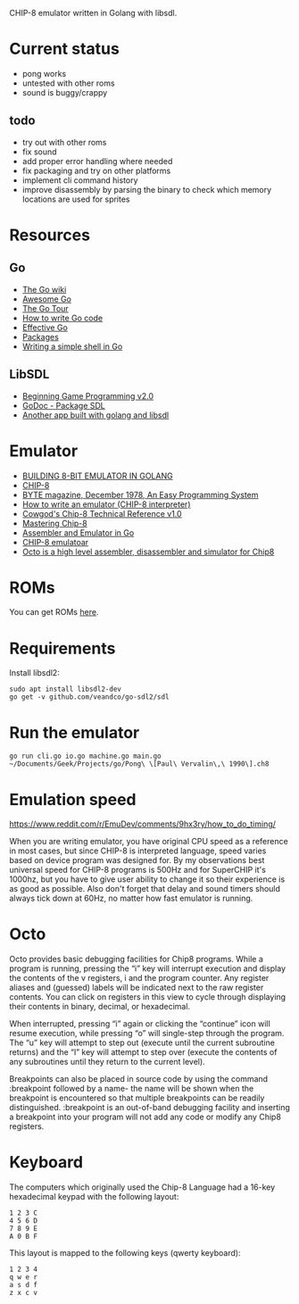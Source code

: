 CHIP-8 emulator written in Golang with libsdl.

# Current status
- pong works
- untested with other roms
- sound is buggy/crappy
 
## todo
- try out with other roms
- fix sound
- add proper error handling where needed
- fix packaging and try on other platforms
- implement cli command history
- improve disassembly by parsing the binary to check which memory locations are used for sprites

# Resources
## Go
- [The Go wiki](https://github.com/golang/go/wiki)
- [Awesome Go](https://awesome-go.com/)
- [The Go Tour](http://tour.golang.org/)
- [How to write Go code](https://golang.org/doc/code.html)
- [Effective Go](https://golang.org/doc/effective_go.html)
- [Packages](https://golang.org/pkg/)
- [Writing a simple shell in Go](https://sj14.gitlab.io/post/2018-07-01-go-unix-shell/)

## LibSDL
- [Beginning Game Programming v2.0](http://lazyfoo.net/tutorials/SDL/index.php)
- [GoDoc - Package SDL](https://godoc.org/github.com/veandco/go-sdl2/sdl)
- [Another app built with golang and libsdl](https://github.com/fiorix/cat-o-licious)

# Emulator
- [BUILDING 8-BIT EMULATOR IN GOLANG](https://engineering.wpengine.com/building-8-bit-emulator-in-golang/)
- [CHIP-8](https://en.wikipedia.org/wiki/CHIP-8)
- [BYTE magazine, December 1978, An Easy Programming System](https://archive.org/details/byte-magazine-1978-12/page/n109)
- [How to write an emulator (CHIP-8 interpreter)](http://www.multigesture.net/articles/how-to-write-an-emulator-chip-8-interpreter/)
- [Cowgod's Chip-8 Technical Reference v1.0](http://devernay.free.fr/hacks/chip8/C8TECH10.HTM)
- [Mastering Chip-8](http://mattmik.com/files/chip8/mastering/chip8.html)
- [Assembler and Emulator in Go](https://massung.github.io/CHIP-8/)
- [CHIP-8 emulatoar](https://colineberhardt.github.io/wasm-rust-chip8/web/)
- [Octo is a high level assembler, disassembler and simulator for Chip8](https://johnearnest.github.io/Octo/)

# ROMs
You can get ROMs [here](https://github.com/dmatlack/chip8/tree/master/roms).

# Requirements
Install libsdl2:
```
sudo apt install libsdl2-dev
go get -v github.com/veandco/go-sdl2/sdl
```

# Run the emulator
```
go run cli.go io.go machine.go main.go ~/Documents/Geek/Projects/go/Pong\ \[Paul\ Vervalin\,\ 1990\].ch8
```

# Emulation speed
https://www.reddit.com/r/EmuDev/comments/9hx3ry/how_to_do_timing/

When you are writing emulator, you have original CPU speed as a reference in most cases, but since CHIP-8 is interpreted language, speed varies based on device program was designed for. By my observations best universal speed for CHIP-8 programs is 500Hz and for SuperCHIP it's 1000hz, but you have to give user ability to change it so their experience is as good as possible. Also don't forget that delay and sound timers should always tick down at 60Hz, no matter how fast emulator is running.

# Octo
Octo provides basic debugging facilities for Chip8 programs. While a program is running, pressing the “i” key will interrupt execution and display the contents of the v registers, i and the program counter. Any register aliases and (guessed) labels will be indicated next to the raw register contents. You can click on registers in this view to cycle through displaying their contents in binary, decimal, or hexadecimal.

When interrupted, pressing “i” again or clicking the “continue” icon will resume execution, while pressing “o” will single-step through the program. The “u” key will attempt to step out (execute until the current subroutine returns) and the “l” key will attempt to step over (execute the contents of any subroutines until they return to the current level).

Breakpoints can also be placed in source code by using the command :breakpoint followed by a name- the name will be shown when the breakpoint is encountered so that multiple breakpoints can be readily distinguished. :breakpoint is an out-of-band debugging facility and inserting a breakpoint into your program will not add any code or modify any Chip8 registers.

# Keyboard
The computers which originally used the Chip-8 Language had a 16-key hexadecimal keypad with the following layout:
```
1 2 3 C
4 5 6 D
7 8 9 E
A 0 B F
```

This layout is mapped to the following keys (qwerty keyboard):
```
1 2 3 4
q w e r
a s d f
z x c v
```
